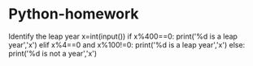 # Python-homework
Identify the leap year
x=int(input())
if x%400==0:
    print('%d is a leap year','x')
elif x%4==0 and x%100!=0:
    print('%d is a leap year','x')
else:
    print('%d is not a year','x')
